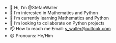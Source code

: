 - 👋 Hi, I’m @StefanWaller
- 👀 I’m interested in Mathematics and Python
- 🌱 I’m currently learning Mathematics and Python
- 💞️ I’m looking to collaborate on Python projects
- 📫 How to reach me Email: s_waller@outlook.com
- 😄 Pronouns: He/Him

<!---
StefanWaller/StefanWaller is a ✨ special ✨ repository because its `README.md` (this file) appears on your GitHub profile.
You can click the Preview link to take a look at your changes.
--->
